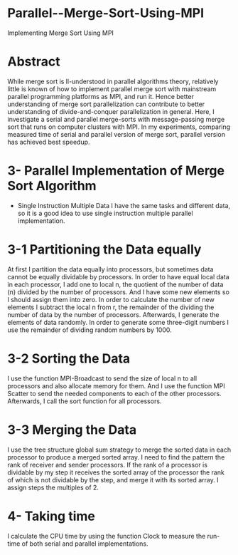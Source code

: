 # Parallel--Merge-Sort-Using-MPI
Implementing Merge Sort Using MPI
# Abstract
While merge sort is 
ll-understood in parallel algorithms theory, relatively little is known of how to implement parallel merge sort with mainstream parallel programming platforms as MPI, and run it. Hence better understanding of merge sort parallelization can contribute to better understanding of divide-and-conquer parallelization in general. Here, I investigate a serial and parallel merge-sorts with message-passing merge sort that runs on computer clusters with MPI. In my experiments, comparing measured time of serial and parallel version of merge sort, parallel version has achieved best speedup.

# 3- Parallel Implementation of Merge Sort Algorithm
 - Single Instruction Multiple Data
I have the same tasks and different data, so it is a good idea to use single instruction multiple parallel implementation.
# 3-1 Partitioning the Data equally
At first I partition the data equally into processors, but sometimes data cannot be equally dividable by processors. In order to have equal local data in each processor, I add one to local n, the quotient of the number of data (n) divided by the number of processors. And I have some new elements so I should assign them into zero. In order to calculate the number of new elements I subtract the local n from r, the remainder of the dividing the number of data by the number of processors. Afterwards, I generate the elements of data randomly. In order to generate some three-digit numbers I use the remainder of dividing random numbers by 1000.
# 3-2 Sorting the Data
I use the function MPI-Broadcast to send the size of local n to all processors and also allocate memory for them. And I use the function MPI Scatter to send the needed components to each of the other processors.
Afterwards, I call the sort function for all processors.
# 3-3 Merging the Data
I use the tree structure global sum strategy to merge the sorted data in each processor to produce a merged sorted array.
I need to find the pattern the rank of receiver and sender processors. If the rank of a processor is dividable by my step it receives the sorted array of the processor the rank of which is not dividable by the step, and merge it with its sorted array. I assign steps the multiples of 2.
# 4- Taking time
I calculate the CPU time by using the function Clock to measure the run-time of both serial and parallel implementations.

